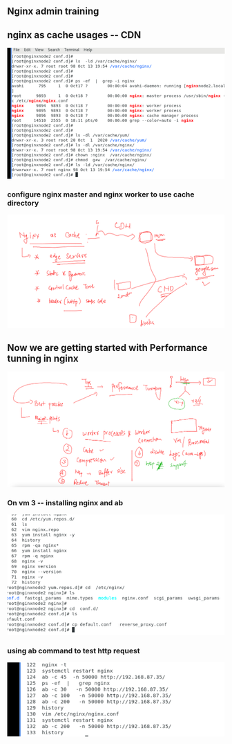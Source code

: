 ## Nginx admin training 

## nginx as cache usages -- CDN 

<img src="cdn1.png">

### configure nginx master and nginx worker to use cache directory 

<img src="cdn2.png">


## Now we are getting started with Performance tunning in nginx 

<img src="perform.png">

### On vm 3 -- installing nginx and ab 

<img src="install.png">

### using ab command to test http request 

<img src="test.png">



